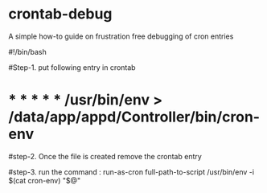 # crontab-debug
A simple how-to guide on frustration free debugging of cron entries


#!/bin/bash

#Step-1. put following entry in crontab 
#   * * * * * /usr/bin/env > /data/app/appd/Controller/bin/cron-env

#step-2. Once the file is created remove the crontab entry 

#step-3. run the command : run-as-cron full-path-to-script /usr/bin/env -i $(cat cron-env) "$@"

